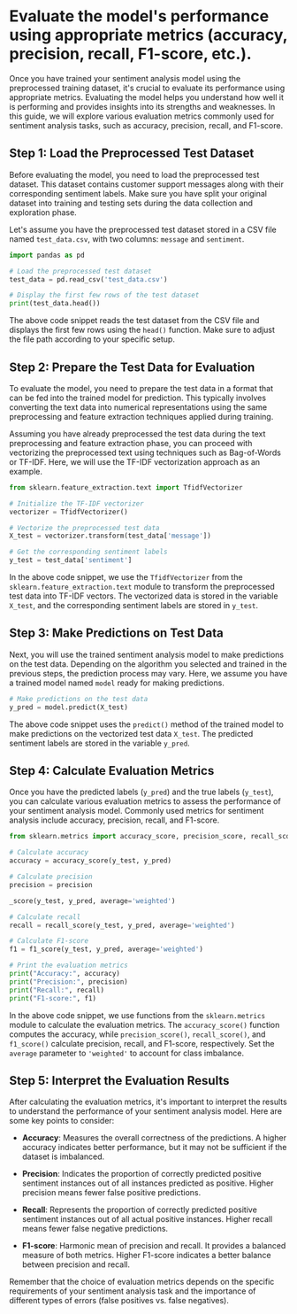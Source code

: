 

# Evaluate the model's performance using appropriate metrics (accuracy, precision, recall, F1-score, etc.).

Once you have trained your sentiment analysis model using the preprocessed training dataset, it's crucial to evaluate its performance using appropriate metrics. Evaluating the model helps you understand how well it is performing and provides insights into its strengths and weaknesses. In this guide, we will explore various evaluation metrics commonly used for sentiment analysis tasks, such as accuracy, precision, recall, and F1-score.

## Step 1: Load the Preprocessed Test Dataset

Before evaluating the model, you need to load the preprocessed test dataset. This dataset contains customer support messages along with their corresponding sentiment labels. Make sure you have split your original dataset into training and testing sets during the data collection and exploration phase.

Let's assume you have the preprocessed test dataset stored in a CSV file named `test_data.csv`, with two columns: `message` and `sentiment`.

```python
import pandas as pd

# Load the preprocessed test dataset
test_data = pd.read_csv('test_data.csv')

# Display the first few rows of the test dataset
print(test_data.head())
```

The above code snippet reads the test dataset from the CSV file and displays the first few rows using the `head()` function. Make sure to adjust the file path according to your specific setup.

## Step 2: Prepare the Test Data for Evaluation

To evaluate the model, you need to prepare the test data in a format that can be fed into the trained model for prediction. This typically involves converting the text data into numerical representations using the same preprocessing and feature extraction techniques applied during training.

Assuming you have already preprocessed the test data during the text preprocessing and feature extraction phase, you can proceed with vectorizing the preprocessed text using techniques such as Bag-of-Words or TF-IDF. Here, we will use the TF-IDF vectorization approach as an example.

```python
from sklearn.feature_extraction.text import TfidfVectorizer

# Initialize the TF-IDF vectorizer
vectorizer = TfidfVectorizer()

# Vectorize the preprocessed test data
X_test = vectorizer.transform(test_data['message'])

# Get the corresponding sentiment labels
y_test = test_data['sentiment']
```

In the above code snippet, we use the `TfidfVectorizer` from the `sklearn.feature_extraction.text` module to transform the preprocessed test data into TF-IDF vectors. The vectorized data is stored in the variable `X_test`, and the corresponding sentiment labels are stored in `y_test`.

## Step 3: Make Predictions on Test Data

Next, you will use the trained sentiment analysis model to make predictions on the test data. Depending on the algorithm you selected and trained in the previous steps, the prediction process may vary. Here, we assume you have a trained model named `model` ready for making predictions.

```python
# Make predictions on the test data
y_pred = model.predict(X_test)
```

The above code snippet uses the `predict()` method of the trained model to make predictions on the vectorized test data `X_test`. The predicted sentiment labels are stored in the variable `y_pred`.

## Step 4: Calculate Evaluation Metrics

Once you have the predicted labels (`y_pred`) and the true labels (`y_test`), you can calculate various evaluation metrics to assess the performance of your sentiment analysis model. Commonly used metrics for sentiment analysis include accuracy, precision, recall, and F1-score.

```python
from sklearn.metrics import accuracy_score, precision_score, recall_score, f1_score

# Calculate accuracy
accuracy = accuracy_score(y_test, y_pred)

# Calculate precision
precision = precision

_score(y_test, y_pred, average='weighted')

# Calculate recall
recall = recall_score(y_test, y_pred, average='weighted')

# Calculate F1-score
f1 = f1_score(y_test, y_pred, average='weighted')

# Print the evaluation metrics
print("Accuracy:", accuracy)
print("Precision:", precision)
print("Recall:", recall)
print("F1-score:", f1)
```

In the above code snippet, we use functions from the `sklearn.metrics` module to calculate the evaluation metrics. The `accuracy_score()` function computes the accuracy, while `precision_score()`, `recall_score()`, and `f1_score()` calculate precision, recall, and F1-score, respectively. Set the `average` parameter to `'weighted'` to account for class imbalance.

## Step 5: Interpret the Evaluation Results

After calculating the evaluation metrics, it's important to interpret the results to understand the performance of your sentiment analysis model. Here are some key points to consider:

- **Accuracy**: Measures the overall correctness of the predictions. A higher accuracy indicates better performance, but it may not be sufficient if the dataset is imbalanced.

- **Precision**: Indicates the proportion of correctly predicted positive sentiment instances out of all instances predicted as positive. Higher precision means fewer false positive predictions.

- **Recall**: Represents the proportion of correctly predicted positive sentiment instances out of all actual positive instances. Higher recall means fewer false negative predictions.

- **F1-score**: Harmonic mean of precision and recall. It provides a balanced measure of both metrics. Higher F1-score indicates a better balance between precision and recall.

Remember that the choice of evaluation metrics depends on the specific requirements of your sentiment analysis task and the importance of different types of errors (false positives vs. false negatives).

